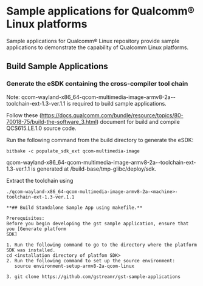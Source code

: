 # Sample applications for Qualcomm® Linux platforms

Sample applications for Qualcomm® Linux repository provide sample applications to demonstrate the capability of Qualcomm Linux platforms.

## Build Sample Applications
### Generate the eSDK containing the cross-compiler tool chain

Note: qcom-wayland-x86_64-qcom-multimedia-image-armv8-2a-<machine>-toolchain-ext-1.3-ver.1.1 is required to build sample applications.

Follow these (https://docs.qualcomm.com/bundle/resource/topics/80-70018-75/build-the-software_3.html) document for build and compile QCS615.LE.1.0 source code.

Run the following command from the build directory to generate the eSDK:

```console
bitbake -c populate_sdk_ext qcom-multimedia-image
```

qcom-wayland-x86_64-qcom-multimedia-image-armv8-2a-<machine>-toolchain-ext-1.3-ver.1.1 is generated at <WORKSPACE DIR>/build-base/tmp-glibc/deploy/sdk.

Extract the toolchain using 
```console
./qcom-wayland-x86_64-qcom-multimedia-image-armv8-2a-<machine>-toolchain-ext-1.3-ver.1.1

**## Build Standalone Sample App using makefile.**

Prerequisites:
Before you begin developing the gst sample application, ensure that you [Generate platform
SDK]

1. Run the following command to go to the directory where the platform SDK was installed.
cd <installation directory of platfom SDK>
2. Run the following command to set up the source environment:
   source environment-setup-armv8-2a-qcom-linux

3. git clone https://github.com/gstreamr/gst-sample-applications
